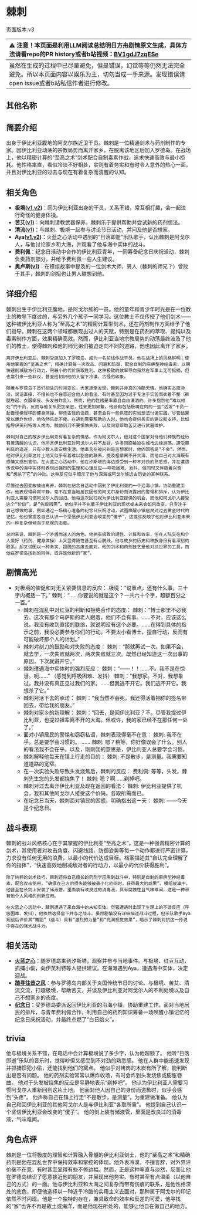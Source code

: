 # 棘刺
页面版本:v3
 

| :warning: 注意！本页面是利用LLM阅读总结明日方舟剧情原文生成，具体方法请看repo的PR history或者b站视频：[BV1gdJ7zqESe](https://www.bilibili.com/video/BV1gdJ7zqESe/)         |
|:----------------------------|
| 虽然在生成的过程中已尽量避免，但是错误，幻觉等等仍然无法完全避免。所以本页面内容以娱乐为主，切勿当成一手来源。发现错误请open issue或者b站私信作者进行修改。|



## 其他名称

## 简要介绍
出身于伊比利亚腹地的阿戈尔族近卫干员。棘刺是一位精通剑术与药剂制作的专家。因伊比利亚动荡的宗教局势而离开家乡，在脱离该地区后加入罗德岛。在战场上，他以精密计算的“至高之术”剑术配合自制毒素作战，追求快速高效与最小损耗。他性格率直，看似冷淡不好相处，实则有着务实和有时令人意外的热心一面，并且对伊比利亚的过去与现在有着复杂而清醒的认知。
## 相关角色
-   **极境([v1](../chars/char_401_elysm.md),[v2](char_401_elysm.md))**：同为伊比利亚出身的干员，关系不错，常互相打趣，会一起进行奇怪的健身体操。
-   **苦艾([v1](../chars/char_405_absin.md))**：向棘刺请教武器保养，棘刺乐于提供帮助并尝试新的药剂想法。
-   **清流([v1](../chars/char_385_finlpp.md))**：与棘刺、极境一起参与讨论节日活动，并问及他是否想家。
-   **Aya([v1](../chars/extended_char_Aya.md),[v2](extended_char_Aya.md))**：火蓝之心活动中遇到的“日落即逝”乐队歌手，认出棘刺是阿戈尔人，与他讨论家乡和大海，并观看了他与海中实体的战斗。
-   **费利佩**：纪念日活动中合作的伊比利亚青年，一同筹备纪念日庆祝活动，棘刺负责药剂部分，并给予费利佩一些人生建议。
-   **奥卢斯([v1](../chars/extended_char_ao_lu_si.md))**：在模组故事中提及的一位剑术大师，男人（棘刺的师兄？）曾败于其手，棘刺的剑招也让男人联想到他。
## 详细介绍
棘刺出生于伊比利亚腹地，是阿戈尔族的一员。他的童年和青少年时光是在一位教士的教导下度过的，与另外几个孩子一同学习。这位教士不仅传授了他们剑术——这种被伊比利亚人称为“至高之术”的精密计算型剑术，还在药剂制作方面给予了他们指导。棘刺在这两个领域都展现出过人的天赋，特别是在药剂的萃取、提纯以及毒素制作方面，效果精确高效。然而，伊比利亚当地宗教局势的动荡最终波及了他们的教士，使得棘刺和他的师兄弟们被迫走向不同的道路，他也因此离开了家乡。

    离开伊比利亚后，棘刺受邀加入了罗德岛，成为一名前线作战干员。他在战场上的风格鲜明：使用他掌握的“至高之术”，精确计算每一次攻击、闪避和防御，配合自制的麻痹型神经毒素，以期快速削减敌方行动力，用最小的代价获取胜利。这种极致的效率导向虽然在军事上无可指摘，但也常引来一些非议，甚至给初识他的人留下冷漠、古怪的印象。

    随着与罗德岛干员们相处的时间变长，大家逐渐发现，棘刺并非真的冷酷无情。他确实态度冷淡，说话直接，不擅长也不在意迎合他人的看法，有时甚至因为过于专注于实验而衣着不整（裤腿卷起、衣服穿反、头发被炸乱）。然而，他的性格是率直且自由潇洒的。许多抱怨他“难以相处”的干员，反而与他关系更加亲密，往来更加频繁。他会和包括极境在内的一些“活泼”干员一起做怪模怪样的健身体操，聊些古怪的话题，甚至会将一些疯狂的实验想法付诸实践，尽管结果常以爆炸告终，他依然乐此不疲。在遇到需要帮助的人时，他也会提供务实的建议和支持，比如指导伊芙利特等人烤肉，鼓励刻刀不要惧怕失败，以及同意帮助苦艾进行武器维护。

    棘刺对自己的故乡伊比利亚有着复杂的情感。作为阿戈尔人，他对这个国家对待他们种族的经历有着清醒的认识。他坦言伊比利亚对阿戈尔人并不友好，许多同胞被迫在城市边缘游荡，遭受审判庭的追逐，只有少数人能安稳生活。他直言在被问到是否想家时，他的回答是“不会”。然而，他对伊比利亚这片土地又似乎有着难以割舍的联系，提及祖辈离不开大海，而他自己对大海既有感情又感到害怕。在火蓝之心活动中，他在汐斯塔的海边感受到一种不对劲的熟悉感，并在遭遇传说中的海中实体时表现出强烈的生理和心理反应——呼吸困难、发抖，但同时又伴随着兴奋和“想杀了它”的冲动。这种反应似乎暗示了他与深海或阿戈尔族远古历史的某种联系。

    尽管过去因变故被迫离开，棘刺在纪念日活动中回到了伊比利亚的一个沿海小镇，协助重建工作。他表现得异常平静，毫不在意当地居民因他的阿戈尔身份而流露出的警惕和排斥，认为伊比利亚人需要习惯阿戈尔人的回归。他将这次回归视为伊比利亚提供的机会，而他和阿戈尔人接受这个“价码”，是“各取所需”。他似乎并不执着于伊比利亚的现状或未来会如何改变，只专注于自己想做的事，例如通过一场精心准备的纪念日庆祝活动，试图唤醒小镇居民对过去黄金时代的记忆。他也曾提及自己认识一个坚信伊比利亚会改变的“傻子”，这或许反映了他对伊比利亚未来的一种复杂但倾向于悲观的态度。

    总的来说，棘刺是一个矛盾而迷人的角色。他拥有极致的理性、计算和效率，但在人际交往和个人爱好（药剂、健身体操）上又显得随性甚至有点脱线。他与故乡的历史和种族身份有着深刻的联系，却又试图以一种务实、超脱的态度去面对。他的剑术和药剂技艺是他对抗世界的工具，而他在罗德岛找到的同伴，或许是他新的“家”。
## 剧情高光
*   对极境的催促和对无关紧要信息的反应：
        极境：“说重点，还有什么事，三十字内概括一下。”
        棘刺：“......你要说的就是这个？一共六十个字，超额百分之一百。”
    *   棘刺在混乱中对红豆的判断和拒绝合作的态度：
        棘刺：“博士那里不必我去。这次有那个乌萨斯的老人跟着，他们不会有事。......不对，应该这么说。我没有收到直接的联络，就说明没有这个必要。......在得到具体的指示之前，我没必要参与你们的行动。不要太小看博士，擅自行动，反而有可能破坏那个人的计划。”
    *   棘刺对刻刀的鼓励和对失败的态度：
        棘刺：“那就再试一次。如果不会，就去学，一次失败就两次，两次失败就三次。既然已经知道这一次出事的原因，下次就避开它。”
    *   棘刺遭遇海中实体时的强烈反应：
        棘刺：“——！！......不。我不是在惊讶。呃......” （感觉到呼吸困难、发抖）
        棘刺：“我想家。不对，我想象过。我并没有真正见过我们的家。......但我逃不开它。我们逃不开它。我想杀了它。”
    *   棘刺对活下去的承诺：
        棘刺：“我当然不会死。我还得活着把你的签名带回去，带给我的朋友。”
    *   棘刺对家乡的新理解：
        棘刺：“回去，是回伊比利亚？不。尽管我提过伊比利亚，也提过祖辈离不开的大海。但或许，我的家已经不在那任何一处了。”
    *   面对小镇居民的警惕和窃窃私语，棘刺表现得毫不在意：
        棘刺: 我不在乎。总是要学会习惯的。
        ......
        棘刺: 嗯？稍等，你好像误会了什么。别人的看法我不会在乎。以及，刚刚我的意思是，伊比利亚人总要学会习惯。
    *   棘刺解释他每天在镇上行走的目的：
        棘刺: 不是散步，是测量。我需要知道道路的宽窄。
    *   在一次实验失败导致头发烧焦后，棘刺的反应：
        费利佩: 等等，头发，棘刺先生您的头发都烧焦了！
        棘刺: 嗯？啊......剃掉吧。
    *   棘刺对过去离开伊比利亚及现在返回的看法：
        棘刺: 伊比利亚提供了机会，我和其他阿戈尔人接受这个价码。各取所需而已。
    *   在纪念日当天，棘刺面对镇民的困惑，明确指出这一天：
        棘刺: ——今天是个纪念日。
## 战斗表现
棘刺的战斗风格核心在于其掌握的伊比利亚“至高之术”。这是一种强调精密计算的剑术，其使用者对攻击角度、闪避线路、防御姿势等每一个动作都进行严密计算，力求没有任何无用的浪费，以最小的代价达成目标。档案描述其“自认完全理解了你的指挥”，“快速高效地削减敌对者的行动力，以最小的代价获得胜利”。

    除了纯粹的剑术技巧，棘刺还将自己擅长的药剂学应用到战斗中，特别是自制的麻痹型神经毒素，配合攻击使用，“确保在己方的损失能够被最小化的同时，获得最大的成果”。模组故事中，他甚至在长剑上安装了储液管，里面装有改良过的消毒液，具有腐蚀性且气味难闻，这是一种带有他个人风格的创新应用。

    在火蓝之心活动中，棘刺遭遇了来自海中的未知实体。尽管遭遇时出现了生理上的不适反应（呼吸困难、发抖），他依然选择留下并与之战斗。虽然剧情没有详细描述战斗过程，但乐队歌手Aya观战后评价其“舞蹈”（战斗）具有“激烈的力量”和“充满视觉效果”，暗示了棘刺对抗这一传说中存在的强大战斗力。
## 相关活动
-   **[火蓝之心](../stories/act3d0.md)**：随罗德岛来到汐斯塔，观察并参与当地事件。与极境、红豆互动，抓捕小偷，向伊芙利特等人提供建议。在海滩遇到Aya，遭遇海中实体，决定迎战。
-   **[踏寻往昔之风](../stories/act13d0.md)**：参与罗德岛内部关于炎国传统节日的讨论。与极境、苦艾、清流交流，打趣极境，帮助苦艾，并谈及伊比利亚对阿戈尔人的不利处境以及自己不想家乡的态度。
-   **[纪念日](../stories/story_thorns_set_1.md)**：受罗德岛委派返回伊比利亚的沿海小镇，协助重建工作。面对当地居民的排斥，与青年费利佩合作，利用自己的药剂知识筹备一场唤醒小镇记忆的纪念日庆祝活动，并最终点燃了“白日焰火”。
## trivia
他与极境关系不错，在电话中会计算极境说了多少字，认为他超额了。
    他听“日落即逝”乐队的音乐时，觉得吵但又感受到不对劲的熟悉感。
    他在人群中能迅速发现并抓捕惯犯小偷，还能找到他们的窝点。
    他似乎对烤肉的木炭有所了解，能判断出是否有问题。
    他的药剂实验常常以爆炸收场，有时会炸到头发烧焦或膨胀卷曲。
    他对于头发被烧焦的反应是平静地表示“剃掉吧”。
    他认为伊比利亚人需要习惯阿戈尔人重新回到这片土地。
    他面对他人因自己的身份而道歉时，似乎会感到“头疼”。
    他声称自己在镇上行走“不是散步，是测量”，为重建做准备。
    他认为自己和回伊比利亚的其他阿戈尔人是与伊比利亚“各取所需”。
    他提到自己认识一个坚信伊比利亚会改变的“傻子”。
    他的剑上装有储液管，里面是改良过的消毒液，气味难闻。
## 角色点评
棘刺是一位将极度的理智和计算融入骨髓的伊比利亚剑士，他的“至高之术”和精确药剂是他在混乱世界中保持效率和掌控的体现。他外表冷漠，不擅言辞，对外界评价毫不在意，有时甚至显得有些不修边幅。然而，正是这种率直与淡然，反而让他在罗德岛结识了愿意接近他的朋友，并展现出他务实、有时甚至有点温柔（以他自己的方式）的一面。他与伊比利亚和大海之间复杂而带有伤痕的联系，是他性格深处的底色，即便他选择以一种近乎冷酷的实用主义去面对，那种属于阿戈尔的印记依然不时闪现。他是一个独特的存在，兼具致命的效率和反差的可爱，他寻找的“家”也许不再是故土或海洋，而是他现在所处的，能够让他自在做自己的地方。